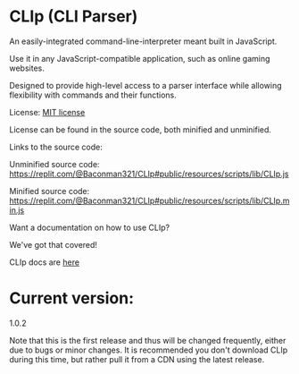 # CLIp (CLI Parser)

An easily-integrated command-line-interpreter meant built in JavaScript.

Use it in any JavaScript-compatible application, such as online gaming websites.

Designed to provide high-level access to a parser interface while allowing
flexibility with commands and their functions. 

License: [MIT license](https://opensource.org/licenses/MIT)

License can be found in the source code, both minified and unminified.

Links to the source code:

Unminified source code: https://replit.com/@Baconman321/CLIp#public/resources/scripts/lib/CLIp.js

Minified source code:
https://replit.com/@Baconman321/CLIp#public/resources/scripts/lib/CLIp.min.js


Want a documentation on how to use CLIp?

We've got that covered!

CLIp docs are [here](https://clip.baconman321.repl.co/docs/about.html)


# Current version:

1.0.2

Note that this is the first release and thus will be changed frequently, either due to bugs or minor changes. It is recommended you don't download CLIp during this time, but rather pull it from a CDN using the latest release.
